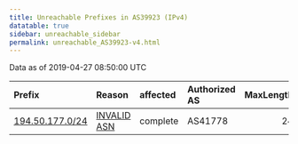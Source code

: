 ```yaml
---
title: Unreachable Prefixes in AS39923 (IPv4)
datatable: true
sidebar: unreachable_sidebar
permalink: unreachable_AS39923-v4.html
---
```


Data as of 2019-04-27 08:50:00 UTC


<div class="datatable-begin"></div>

| Prefix                                                   | Reason                                                                                                 | affected   | Authorized AS   |   MaxLength | Anchor                                         |   unreachable /24s |
|:---------------------------------------------------------|:-------------------------------------------------------------------------------------------------------|:-----------|:----------------|------------:|:-----------------------------------------------|-------------------:|
| [194.50.177.0/24](https://stat.ripe.net/194.50.177.0/24) | [INVALID ASN](https://rpki-validator.ripe.net/announcement-preview?asn=AS39923&prefix=194.50.177.0/24) | complete   | AS41778         |          24 | [RIPE](unreachable_RIPE_NCC_RPKI_Root-v4.html) |                  1 |

<div class="datatable-end"></div>